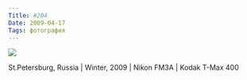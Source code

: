 ```yaml
---
Title: #204
Date: 2009-04-17
Tags: фотография
---
```


<div class="text"><p><a href="http://www.flickr.com/photos/alexeypegov/3449918016/in/photostream"><img src="http://farm4.static.flickr.com/3369/3449918016_f61666ab4d_o.jpg" /></a></p>
<p>St.Petersburg, Russia | Winter, 2009 | Nikon FM3A | Kodak T-Max 400</p></div>